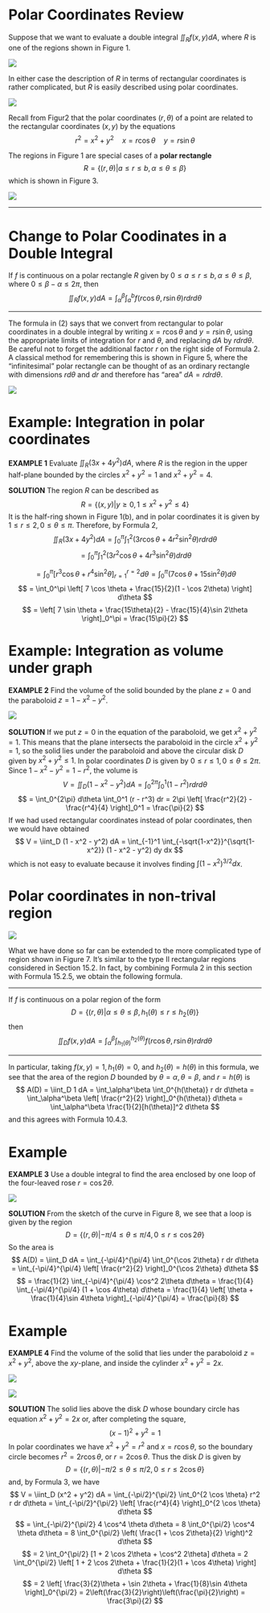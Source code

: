 <page>

# Polar Coordinates Review

Suppose that we want to evaluate a double integral $\iint_R f(x, y) dA$, where $R$ is one of the regions shown in Figure 1. 

![](image.png)

In either case the description of $R$ in terms of rectangular coordinates is rather complicated, but $R$ is easily described using polar coordinates.

![](image-1.png)

Recall from Figur2 that the polar coordinates $(r, \theta)$ of a point are related to the rectangular coordinates $(x, y)$ by the equations
$$
r^2 = x^2 + y^2 \quad x = r \cos \theta \quad y = r \sin \theta
$$

The regions in Figure 1 are special cases of a **polar rectangle**
$$
R = \{(r, \theta) | a \le r \le b, \alpha \le \theta \le \beta\}
$$
which is shown in Figure 3. 

![](image-2.png)

------------

</page>

<page>

# Change to Polar Coodinates in a Double Integral 

If $f$ is continuous on a polar rectangle $R$ given by $0 \le a \le r \le b, \alpha \le \theta \le \beta$, where $0 \le \beta - \alpha \le 2\pi$, then
$$
\iint_R f(x, y) dA = \int_\alpha^\beta \int_a^b f(r \cos \theta, r \sin \theta) r dr d\theta
\tag{2}
$$

---

The formula in (2) says that we convert from rectangular to polar coordinates in a double integral by writing $x = r \cos \theta$ and $y = r \sin \theta$, using the appropriate limits of integration for $r$ and $\theta$, and replacing $dA$ by $r dr d\theta$. Be careful not to forget the additional factor $r$ on the right side of Formula 2. A classical method for remembering this is shown in Figure 5, where the “infinitesimal” polar rectangle can be thought of as an ordinary rectangle with dimensions $r d\theta$ and $dr$ and therefore has “area” $dA = r dr d\theta$.

![](image-3.png)

</page>

<page>

# Example: Integration in polar coordinates

**EXAMPLE 1** Evaluate $\iint_R (3x + 4y^2) dA$, where $R$ is the region in the upper half-plane bounded by the circles $x^2 + y^2 = 1$ and $x^2 + y^2 = 4$.

<ans>

**SOLUTION** The region $R$ can be described as
$$
R = \{(x, y) | y \ge 0, 1 \le x^2 + y^2 \le 4\}
$$
It is the half-ring shown in Figure 1(b), and in polar coordinates it is given by $1 \le r \le 2, 0 \le \theta \le \pi$. Therefore, by Formula 2,
$$
\iint_R (3x + 4y^2) dA = \int_0^\pi \int_1^2 (3r \cos \theta + 4r^2 \sin^2 \theta) r dr d\theta
$$
$$
= \int_0^\pi \int_1^2 (3r^2 \cos \theta + 4r^3 \sin^2 \theta) dr d\theta
$$

$$
= \int_0^{\pi} \left[r^3 \cos \theta + r^4 \sin^2 \theta \right]_{r=1}^{r=2} d\theta = \int_0^\pi (7 \cos \theta + 15 \sin^2 \theta) d\theta
$$
$$
= \int_0^\pi \left[ 7 \cos \theta + \frac{15}{2}(1 - \cos 2\theta) \right] d\theta
$$
$$
= \left[ 7 \sin \theta + \frac{15\theta}{2} - \frac{15}{4}\sin 2\theta \right]_0^\pi = \frac{15\pi}{2}
$$

</ans>
</page>

<page>

# Example: Integration as volume under graph

**EXAMPLE 2** Find the volume of the solid bounded by the plane $z = 0$ and the paraboloid $z = 1 - x^2 - y^2$.

<ans>

![](image-4.png)

**SOLUTION** If we put $z = 0$ in the equation of the paraboloid, we get $x^2 + y^2 = 1$. This means that the plane intersects the paraboloid in the circle $x^2 + y^2 = 1$, so the solid lies under the paraboloid and above the circular disk $D$ given by $x^2 + y^2 \le 1$. In polar coordinates $D$ is given by $0 \le r \le 1, 0 \le \theta \le 2\pi$. Since $1 - x^2 - y^2 = 1 - r^2$, the volume is
$$
V = \iint_D (1 - x^2 - y^2) dA = \int_0^{2\pi} \int_0^1 (1 - r^2) r dr d\theta
$$
$$
= \int_0^{2\pi} d\theta \int_0^1 (r - r^3) dr = 2\pi \left[ \frac{r^2}{2} - \frac{r^4}{4} \right]_0^1 = \frac{\pi}{2}
$$
If we had used rectangular coordinates instead of polar coordinates, then we would have obtained
$$
V = \iint_D (1 - x^2 - y^2) dA = \int_{-1}^1 \int_{-\sqrt{1-x^2}}^{\sqrt{1-x^2}} (1 - x^2 - y^2) dy dx
$$
which is not easy to evaluate because it involves finding $\int (1 - x^2)^{3/2} dx$.

</ans>

</page>

<page>

# Polar coordinates in non-trival region

![](image-5.png)

What we have done so far can be extended to the more complicated type of region shown in Figure 7. It’s similar to the type II rectangular regions considered in Section 15.2. In fact, by combining Formula 2 in this section with Formula 15.2.5, we obtain the following formula.

---
If $f$ is continuous on a polar region of the form
$$
D = \{(r, \theta) | \alpha \le \theta \le \beta, h_1(\theta) \le r \le h_2(\theta)\}
$$
then
$$
\iint_D f(x, y) dA = \int_\alpha^\beta \int_{h_1(\theta)}^{h_2(\theta)} f(r \cos \theta, r \sin \theta) r dr d\theta
\tag{3}
$$

---

In particular, taking $f(x, y) = 1, h_1(\theta) = 0,$ and $h_2(\theta) = h(\theta)$ in this formula, we see that the area of the region $D$ bounded by $\theta = \alpha, \theta = \beta,$ and $r = h(\theta)$ is
$$
A(D) = \iint_D 1 dA = \int_\alpha^\beta \int_0^{h(\theta)} r dr d\theta = \int_\alpha^\beta \left[ \frac{r^2}{2} \right]_0^{h(\theta)} d\theta = \int_\alpha^\beta \frac{1}{2}[h(\theta)]^2 d\theta
$$
and this agrees with Formula 10.4.3.

</page>

<page>

# Example

**EXAMPLE 3** Use a double integral to find the area enclosed by one loop of the four-leaved rose $r = \cos 2\theta$.

![](image-6.png)

<ans>

**SOLUTION** From the sketch of the curve in Figure 8, we see that a loop is given by the region
$$
D = \{(r, \theta) | -\pi/4 \le \theta \le \pi/4, 0 \le r \le \cos 2\theta\}
$$
So the area is
$$
A(D) = \iint_D dA = \int_{-\pi/4}^{\pi/4} \int_0^{\cos 2\theta} r dr d\theta = \int_{-\pi/4}^{\pi/4} \left[ \frac{r^2}{2} \right]_0^{\cos 2\theta} d\theta
$$
$$
= \frac{1}{2} \int_{-\pi/4}^{\pi/4} \cos^2 2\theta d\theta = \frac{1}{4} \int_{-\pi/4}^{\pi/4} (1 + \cos 4\theta) d\theta = \frac{1}{4} \left[ \theta + \frac{1}{4}\sin 4\theta \right]_{-\pi/4}^{\pi/4} = \frac{\pi}{8}
$$

</ans>
</page>

<page>

# Example 

**EXAMPLE 4** Find the volume of the solid that lies under the paraboloid $z = x^2 + y^2$, above the $xy$-plane, and inside the cylinder $x^2 + y^2 = 2x$.


![](image-7.png)

![](image-8.png)

<ans>

**SOLUTION** The solid lies above the disk $D$ whose boundary circle has equation $x^2 + y^2 = 2x$ or, after completing the square,
$$
(x - 1)^2 + y^2 = 1
$$
In polar coordinates we have $x^2 + y^2 = r^2$ and $x = r \cos \theta$, so the boundary circle becomes $r^2 = 2r \cos \theta$, or $r = 2 \cos \theta$. Thus the disk $D$ is given by
$$
D = \{(r, \theta) | -\pi/2 \le \theta \le \pi/2, 0 \le r \le 2 \cos \theta\}
$$
and, by Formula 3, we have
$$
V = \iint_D (x^2 + y^2) dA = \int_{-\pi/2}^{\pi/2} \int_0^{2 \cos \theta} r^2 r dr d\theta = \int_{-\pi/2}^{\pi/2} \left[ \frac{r^4}{4} \right]_0^{2 \cos \theta} d\theta
$$
$$
= \int_{-\pi/2}^{\pi/2} 4 \cos^4 \theta d\theta = 8 \int_0^{\pi/2} \cos^4 \theta d\theta = 8 \int_0^{\pi/2} \left( \frac{1 + \cos 2\theta}{2} \right)^2 d\theta
$$
$$
= 2 \int_0^{\pi/2} [1 + 2 \cos 2\theta + \cos^2 2\theta] d\theta = 2 \int_0^{\pi/2} \left[ 1 + 2 \cos 2\theta + \frac{1}{2}(1 + \cos 4\theta) \right] d\theta
$$
$$
= 2 \left[ \frac{3}{2}\theta + \sin 2\theta + \frac{1}{8}\sin 4\theta \right]_0^{\pi/2} = 2\left(\frac{3}{2}\right)\left(\frac{\pi}{2}\right) = \frac{3\pi}{2}
$$

</ans>

</page>
